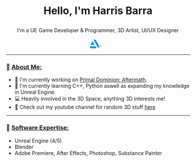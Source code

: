 
<h1>
<p align = "center">Hello, I'm Harris Barra </p>
</h1>

<p align = "center">
I'm a UE Game Developer & Programmer, 3D Artist, UI/UX Designer
<p align = "center">
 <a href="https://www.artstation.com/primalrex/">
 <img align="center" alt="HarrisBarra|ArtStation" width="30px" src="artstation.png"/>
</a>&nbsp;&nbsp;&nbsp;&nbsp;

***

### 🔶 <ins>About Me:</ins>

- 🔭 I'm currently working on [Primal Dominion: Aftermath](https://store.steampowered.com/app/1639510/Primal_Dominion/).
- 🌱 I'm currently learning C++, Python aswell as expanding my knowledge in Unreal Engine.
- 💻 Heavily involved in the 3D Space, anything 3D interests me!
- 🎥 Check out my youtube channel for random 3D stuff [here](https://www.youtube.com/channel/UCBhBr7rNn8pqbvXHayaU2ww)

***

### 🔶 <ins>Software Expertise:</ins>
- Unreal Engine (4/5)
- Blender
- Adobe Premiere, After Effects, Photoshop, Substance Painter
</p>
